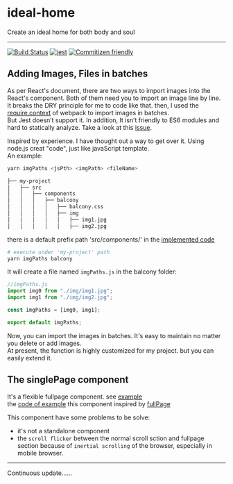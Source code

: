 # ideal-home

Create an ideal home for both body and soul

---

[![Build Status](https://travis-ci.org/lirun3196/ideal-home.svg?branch=master)](https://travis-ci.org/lirun3196/ideal-home)
[![jest](https://facebook.github.io/jest/img/jest-badge.svg)](https://github.com/facebook/jest)
[![Commitizen friendly](https://img.shields.io/badge/commitizen-friendly-brightgreen.svg)](http://commitizen.github.io/cz-cli/)

## Adding Images, Files in batches

As per React's document, there are two ways to import images into the React's component. Both of them need you to import an image line by line.  
It breaks the DRY principle for me to code like that. then, I used the [require.context](https://webpack.js.org/guides/dependency-management/#require-context) of webpack to import images in batches.  
But Jest doesn’t support it. In addition, It isn’t friendly to ES6 modules and hard to statically analyze. Take a look at this [issue](https://github.com/facebook/create-react-app/issues/517).

Inspired by experience. I have thought out a way to get over it. Using node.js creat "code", just like javaScript template.  
An example:

```sh
yarn imgPaths <jsPth> <imgPath> <fileName>
```

```sh
├── my-project
│   ├── src
│   │   ├── components
│   │   │   ├── balcony
│   │   │   │   ├── balcony.css
│   │   │   │   ├── img
│   │   │   │   │   ├── img1.jpg
│   │   │   │   │   ├── img2.jpg
```

there is a default prefix path 'src/components/' in the [implemented code](https://github.com/lirun3196/ideal-home/blob/master/automate/imgPaths.js)

```sh
# execute under 'my-project' path
yarn imgPaths balcony
```

It will create a file named `imgPaths.js` in the balcony folder:

```js
//imgPaths.js
import img0 from "./img/img1.jpg";
import img1 from "./img/img2.jpg";

const imgPaths = [img0, img1];

export default imgPaths;
```

Now, you can import the images in batches. It's easy to maintain no matter you delete or add images.  
At present, the function is highly customized for my project. but you can easily extend it.

## The singlePage component

It's a flexible fullpage component. see [example](https://lirun3196.github.io/ideal-home/#/testSinglePage)  
the [code of example](https://github.com/lirun3196/ideal-home/blob/master/src/components/testSth/testSinglePage.js)
this component inspired by [fullPage](https://github.com/alvarotrigo/fullPage.js)

This component have some problems to be solve:

* it's not a standalone component
* the `scroll flicker` between the normal scroll sction and fullpage section because of `inertial scrolling` of the browser, especially in mobile browser.

---

Continuous update......
